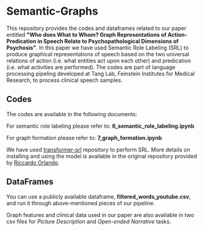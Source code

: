 # Semantic-Graphs

This repository provides the codes and dataframes related to our paper entitled **"Who does What to Whom? Graph Representations of Action-Predication in Speech Relate to Psychopathological Dimensions of Psychosis"**. 
In this paper we have used Semantic Role Labeling (SRL) to produce graphical representations of speech based on the two universal relations of action (i.e. what entities act upon each other) and predication (i.e. what activities are performed). 
The codes are part of language processing pipeling developed at Tang Lab, Feinstein Institutes for Medical Research, to process clinical speech samples.

## Codes

The codes are available in the following documents:

For semantic role labeling please refer to: **6_semantic_role_labeling.ipynb**

For graph formation please refer to: **7_graph_formation.ipynb**

We have used [transformer-srl](https://github.com/Riccorl/transformer-srl/) repository to perform SRL. More details on installing and using the model is available in the original repository provided by [Riccardo Orlando](https://github.com/Riccorl).

## DataFrames

You can use a publicly available dataframe, **filtered_words_youtube.csv**, and run it through above-mentioned pieces of our pipeline.

Graph features and clinical data used in our paper are also available in two csv files for *Picture Description* and *Open-ended Narrative* tasks.
